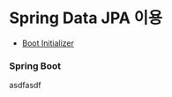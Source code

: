 # Spring Data JPA 이용

- <a href="#init">Boot Initializer</a>


### Spring Boot

<div id="init></div>

![boot initializer](./pics/[ch03-01]initializer.png)


asdfasdf
